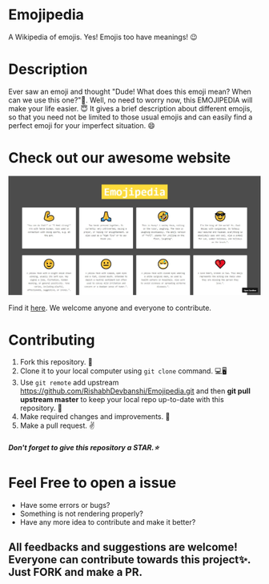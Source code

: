 # Emojipedia 


A Wikipedia of emojis. Yes! Emojis too have meanings! 😉

# Description

Ever saw an emoji and thought "Dude! What does this emoji mean? When can we use this one?"🤔. 
Well, no need to worry now, this EMOJIPEDIA will make your life easier. 😇 It gives a brief description about different emojis, so that you need not be limited to those usual emojis and can easily find a perfect emoji for your imperfect situation. 😄

# Check out our awesome website
  <img src="/website_screenshot.jpg">
  <p>Find it <a href="https://xiy62.csb.app/">here<a>.
    We welcome anyone and everyone to contribute.</p>

# Contributing



1. Fork this repository. 📌
2. Clone it to your local computer using `git clone` command. 💻🖥️
3. Use `git remote` add upstream https://github.com/RishabhDevbanshi/Emojipedia.git and then <strong>git pull upstream master</strong> to keep your local repo up-to-date with this repository. 🧮
4. Make required changes and improvements. 🧠
5. Make a pull request. ✌️


<h5>Don't forget to give this repository a STAR.⭐</h5>

# Feel Free to open a issue

<ul>
  <li>Have some errors or bugs?</li>
  <li>Something is not rendering properly?</li>
  <li>Have any more idea to contribute and make it better?</li>
</ul>
<h2>All feedbacks and suggestions are welcome! Everyone can contribute towards this project✨. Just <strong>FORK</strong> and make a <strong>PR</strong>.</h2>

